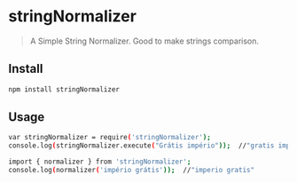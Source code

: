 # stringNormalizer

> A Simple String Normalizer. Good to make strings comparison.

## Install

```bash
npm install stringNormalizer
```

## Usage

```bash
var stringNormalizer = require('stringNormalizer');
console.log(stringNormalizer.execute("Grátis império"));  //"gratis imperio"
```

```bash
import { normalizer } from 'stringNormalizer';
console.log(normalizer('império grátis'));  //"imperio gratis"
```